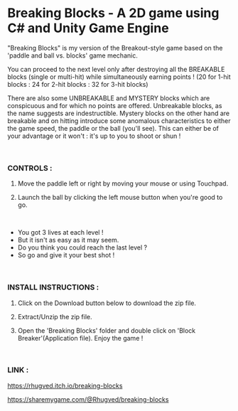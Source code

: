 # Breaking Blocks - A 2D game using C# and Unity Game Engine

"Breaking Blocks" is my version of the Breakout-style game based on the 'paddle and ball vs. blocks' game mechanic.

You can proceed to the next level only after destroying all the BREAKABLE blocks (single or multi-hit) while simultaneously earning points ! (20 for 1-hit blocks  :  24 for 2-hit blocks  :  32 for 3-hit blocks)

There are also some UNBREAKABLE and MYSTERY blocks which are conspicuous and for which no points are offered. Unbreakable blocks, as the name suggests are indestructible. Mystery blocks on the other hand are breakable and on hitting introduce some anomalous characteristics to either the game speed, the paddle or the ball (you'll see). This can either be of your advantage or it won't : it's up to you to shoot or shun !


<br />

### CONTROLS :

 1) Move the paddle left or right by moving your mouse or using Touchpad.

 2) Launch the ball by clicking the left mouse button when you're good to go.
 
<br />

 - You got 3 lives at each level !<br />
 - But it isn't as easy as it may seem.<br />
 - Do you think you could reach the last level ?<br />
 - So go and give it your best shot !


<br />

### INSTALL INSTRUCTIONS :

1) Click on the Download button below to download the zip file.

2) Extract/Unzip  the zip file.

3) Open the 'Breaking Blocks' folder and double click on 'Block Breaker'(Application file). Enjoy the game !

<br />

### LINK :

https://rhugved.itch.io/breaking-blocks  

https://sharemygame.com/@Rhugved/breaking-blocks
